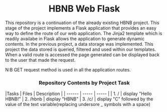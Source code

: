 <center><h1>HBNB Web Flask</h1></center>

This repository is a continuation of the already existing HBNB project. This stage of the project implements a Flask application that provides an easy way to define the route of our web application. The Jinja2 template which is readily availabe in Flask allows the application to generate dynamic contents. In the previous project, a data storage was implemented. This project the data stored is queried, filtered and used within our templates. When a valid route is accessed the page generated can be displayed back to the user that made the request.

N:B GET request method is used in all the application routes.

<center><h3>Repository Contents by Project Task</h3> </center>
|Tasks | Files | Description |
| ------ | ----- | ----- |
| 1. / | display "Hello HBNB!"
| 2. /hbnb | display "HBNB"
| 3. /c/<text> | display "C" followed by the value of the text variable(replacing undersore _ symbols with a space)

